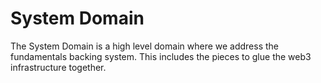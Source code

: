 # System Domain

The System Domain is a high level domain where we address the fundamentals backing system.  This includes the pieces to glue the web3 infrastructure together.

